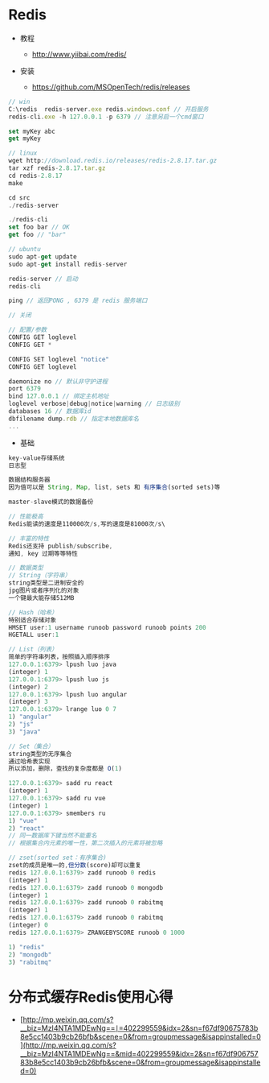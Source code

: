 # Redis

- 教程

  - <http://www.yiibai.com/redis/>

- 安装

  - <https://github.com/MSOpenTech/redis/releases>

```javascript
// win
C:\redis  redis-server.exe redis.windows.conf // 开启服务
redis-cli.exe -h 127.0.0.1 -p 6379 // 注意另启一个cmd窗口

set myKey abc
get myKey

// linux
wget http://download.redis.io/releases/redis-2.8.17.tar.gz
tar xzf redis-2.8.17.tar.gz
cd redis-2.8.17
make

cd src
./redis-server

./redis-cli
set foo bar // OK
get foo // "bar"

// ubuntu
sudo apt-get update
sudo apt-get install redis-server

redis-server // 启动
redis-cli

ping // 返回PONG , 6379 是 redis 服务端口

// 关闭

// 配置/参数
CONFIG GET loglevel
CONFIG GET *

CONFIG SET loglevel "notice"
CONFIG GET loglevel

daemonize no // 默认非守护进程
port 6379
bind 127.0.0.1 // 绑定主机地址
loglevel verbose|debug|notice|warning // 日志级别
databases 16 // 数据库id
dbfilename dump.rdb // 指定本地数据库名
...
```

- 基础

```javascript
key-value存储系统
日志型

数据结构服务器
因为值可以是 String, Map, list, sets 和 有序集合(sorted sets)等

master-slave模式的数据备份

// 性能极高
Redis能读的速度是110000次/s,写的速度是81000次/s\

// 丰富的特性
Redis还支持 publish/subscribe,
通知, key 过期等等特性

// 数据类型
// String（字符串）
string类型是二进制安全的
jpg图片或者序列化的对象
一个键最大能存储512MB

// Hash（哈希）
特别适合存储对象
HMSET user:1 username runoob password runoob points 200
HGETALL user:1

// List（列表）
简单的字符串列表，按照插入顺序排序
127.0.0.1:6379> lpush luo java
(integer) 1
127.0.0.1:6379> lpush luo js
(integer) 2
127.0.0.1:6379> lpush luo angular
(integer) 3
127.0.0.1:6379> lrange luo 0 7
1) "angular"
2) "js"
3) "java"

// Set（集合）
string类型的无序集合
通过哈希表实现
所以添加，删除，查找的复杂度都是 O(1)

127.0.0.1:6379> sadd ru react
(integer) 1
127.0.0.1:6379> sadd ru vue
(integer) 1
127.0.0.1:6379> smembers ru
1) "vue"
2) "react"
// 同一数据库下键当然不能重名
// 根据集合内元素的唯一性，第二次插入的元素将被忽略

// zset(sorted set：有序集合)
zset的成员是唯一的,但分数(score)却可以重复
redis 127.0.0.1:6379> zadd runoob 0 redis
(integer) 1
redis 127.0.0.1:6379> zadd runoob 0 mongodb
(integer) 1
redis 127.0.0.1:6379> zadd runoob 0 rabitmq
(integer) 1
redis 127.0.0.1:6379> zadd runoob 0 rabitmq
(integer) 0
redis 127.0.0.1:6379> ZRANGEBYSCORE runoob 0 1000

1) "redis"
2) "mongodb"
3) "rabitmq"
```

# 分布式缓存Redis使用心得

- [http://mp.weixin.qq.com/s?__biz=MzI4NTA1MDEwNg==∣=402299559&idx=2&sn=f67df90675783b8e5cc1403b9cb26bfb&scene=0&from=groupmessage&isappinstalled=0](http://mp.weixin.qq.com/s?__biz=MzI4NTA1MDEwNg==&mid=402299559&idx=2&sn=f67df90675783b8e5cc1403b9cb26bfb&scene=0&from=groupmessage&isappinstalled=0)
